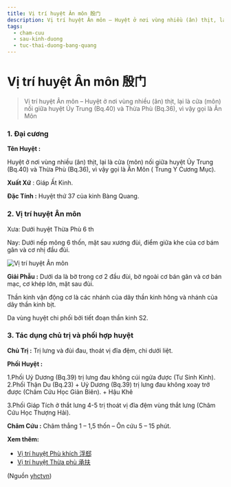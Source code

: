 ```yaml
---
title: Vị trí huyệt Ân môn 殷门
description: Vị trí huyệt Ân môn – Huyệt ở nơi vùng nhiều (ân) thịt, lại là cửa (môn) nối giữa huyệt Ủy Trung (Bq.40) và Thừa Phù (Bq.36), vì vậy gọi là Ân Môn
tags:
  - cham-cuu
  - sau-kinh-duong
  - tuc-thai-duong-bang-quang
---
```


# Vị trí huyệt Ân môn 殷门 

> Vị trí huyệt Ân môn – Huyệt ở nơi vùng nhiều (ân) thịt, lại là cửa (môn) nối giữa huyệt Ủy Trung (Bq.40) và Thừa Phù (Bq.36), vì vậy gọi là Ân Môn

### 1. Đại cương

**Tên Huyệt :**

Huyệt ở nơi vùng nhiều (ân) thịt, lại là cửa (môn) nối giữa huyệt Ủy Trung (Bq.40) và Thừa Phù (Bq.36), vì vậy gọi là Ân Môn ( Trung Y Cương Mục).

**Xuất Xứ** : Giáp Ất Kinh.

**Đặc Tính :** Huyệt thứ 37 của kinh Bàng Quang.

### 2. Vị trí huyệt Ân môn

Xưa: Dưới huyệt Thừa Phù 6 th

Nay: Dưới nếp mông 6 thốn, mặt sau xương đùi, điểm giữa khe của cơ bám gân và cơ nhị đầu đùi.

![Vị trí huyệt Ân môn](/imgs/yhctvn/vi-tri-huyet-an-mon-300x169.jpg)

**Giải Phẫu :** Dưới da là bờ trong cơ 2 đầu đùi, bờ ngoài cơ bán gân và cơ bán mạc, cơ khép lớn, mặt sau đùi.

Thần kinh vận động cơ là các nhánh của dây thần kinh hông và nhánh của dây thần kinh bịt.

Da vùng huyệt chi phối bởi tiết đoạn thần kinh S2.

### 3. Tác dụng chủ trị và phối hợp huyệt

**Chủ Trị :** Trị lưng và đùi đau, thoát vị đĩa đệm, chi dưới liệt.

**Phối Huyệt :**

1.Phối Uỷ Dương (Bq.39) trị lưng đau không cúi ngửa được (Tư Sinh Kinh). 2.Phối Thận Du (Bq.23) + Uỷ Dương (Bq.39) trị lưng đau không xoay trở được (Châm Cứu Học Giản Biên). + Hậu Khê

3.Phối Giáp Tích ở thắt lưng 4-5 trị thoát vị đĩa đệm vùng thắt lưng (Châm Cứu Học Thượng Hải).

**Châm Cứu :** Châm thẳng 1 – 1,5 thốn – Ôn cứu 5 – 15 phút.

**Xem thêm:**

* [Vị trí huyệt Phù khích 浮郄](/yhctvn/vi-tri-huyet-phu-khich-%e6%b5%ae%e9%83%84)
* [Vị trí huyệt Thừa phù 承扶](/yhctvn/vi-tri-huyet-thua-phu-%e6%89%bf%e6%89%b6)

(Nguồn <a href="https://yhctvn.com/vi-tri-huyet-an-mon-殷门/" target="_blank">yhctvn</a>)
